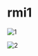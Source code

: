 # rmi1
![1](https://github.com/Makoudi-nouhaila/rmi1/assets/105071939/8be7038d-fddd-427d-a213-d82bb3ff9e53)

![2](https://github.com/Makoudi-nouhaila/rmi1/assets/105071939/52c54692-fe6e-4fc8-b12e-184611ce0907)


